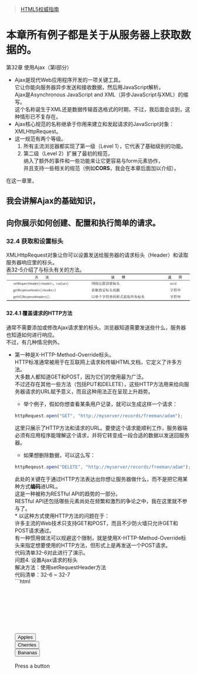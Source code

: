 >[HTML5权威指南](https://weread.qq.com/web/reader/98232c3071a122f5982dffc)

# 本章所有例子都是关于从服务器上获取数据的。
第32章 使用Ajax（第Ⅰ部分）																												
* Ajax是现代Web应用程序开发的一项关键工具。																												
它让你能向服务器异步发送和接收数据，然后用JavaScript解析。																												
Ajax是Asynchronous JavaScript and XML（异步JavaScript与XML）的缩写。																												
这个名称诞生于XML还是数据传输首选格式的时期，不过，我后面会谈到，这种情形已不复存在。																												
* Ajax核心规范的名称继承于你用来建立和发起请求的JavaScript对象：<span class="object">XMLHttpRequest</span>。																												
* 这一规范有两个等级。																												
	1. 所有主流浏览器都实现了第一级（Level 1），它代表了基础级别的功能。																											
	2. 第二级（Level 2）扩展了最初的规范，																											
	纳入了额外的事件和一些功能来让它更容易与form元素协作，																											
	并且支持一些相关的规范（例如**CORS**，我会在本章后面加以介绍）。


在这一章里，																												
## 我会讲解Ajax的基础知识，
## 向你展示如何创建、配置和执行简单的请求。
### 32.4 获取和设置标头
<span class="object">XMLHttpRequest</span>对象让你可以设置发送给服务器的请求标头（Header）和读取服务器响应里的标头。																										
表32-5介绍了与标头有关的方法。
    ![](.Ajax_images/b73b3049.png)
#### 32.4.1 覆盖请求的HTTP方法
通常不需要添加或修改Ajax请求里的标头。浏览器知道需要发送些什么，服务器也知道如何进行响应。																									
不过，有几种情况例外。																									
* 第一种是<span class="key">X-HTTP-Method-Override</span>标头。																								
HTTP标准通常被用于在互联网上请求和传输HTML文档，它定义了许多方法。																								
大多数人都知道GET和POST，因为它们的使用最为广泛。																								
不过还存在其他一些方法（包括PUT和DELETE），这些HTTP方法用来给向服务器请求的URL赋予意义，而且这种用法正在呈现上升趋势。																								
	* 举个例子，假如你想查看某条用户记录，就可以生成这样一个请求：																							
	```javascript
  httpRequest.open("GET", "http://myserver/records/freeman/adam");
	```     																							
	这里只展示了HTTP方法和请求的URL。要使这个请求能顺利工作，服务器端必须有应用程序能理解这个请求，并将它转变成一段合适的数据以发送回服务器。																							
	* 如果想删除数据，可以这么写：
	```javascript
	httpReqeust.open("DELETE", "http://myserver/records/freeman/adam");									
	```														
	此处的关键在于通过HTTP方法表达出你想让服务器做什么，而不是把它用某种方式**编码**进URL。																							
	这是一种被称为RESTful API的趋势的一部分。																							
	RESTful API还包括哪些元素尚处在频繁和激烈的争论之中，我在这里就不参与了。																							
		* 以这种方式使用HTTP方法的问题在于：																						
		许多主流的Web技术只支持GET和POST，而且不少防火墙只允许GET和POST请求通过。																						
		有一种惯用做法可以规避这个限制，就是使用<span class="key">X-HTTP-Method-Override</span>标头来指定想要使用的HTTP方法，但形式上是再发送一个POST请求。																						
		代码清单32-6对此进行了演示。																						
		问题4. 设置Ajax请求的标头																						
		解决方法：使用<span class="method">setRequestHeader</span>方法																						
		代码清单：32-6 ~ 32-7		
		```html																				
		<!DOCTYPE HTML>																						
		<html>																						
			<head>																					
				<title>Example</title>																				
			</head>																					
			<body>																					
				<div>																				
					<button>Apples</button>																			
					<button>Cherries</button>																			
					<button>Bananas</button>																			
				</div>																				
				<div id="target">Press a button</div>																				
				<script>																				
					var buttons = document.getElementsByTagName("button");																			
					for(var i = 0; i < buttons.length; i++) {																			
						buttons[i].onclick = handleButtonPress;																		
					}																			
					function handleButtonPress(e){																			
						var httpRequest = new XMLHttpRequest();																		
						httpRequest.onreadystatechange = handleResponse;																		
						httpRequest.open("GET", e.target.innerHTML + ".html");																		
						httpRequest.setRequestHeader("X-HTTP-Method-Override", "DELETE");																		
						httpRequest.send();																		
					}																			
																								
					function handleResponse(e){																			
						if(e.target.readyState == XMLHttpRequest.DONE && e.target.status == 200) {																		
							document.getElementById("target").innderHTML = e.target.respnseText;																	
						}																		
					}																			
				</script>																				
			</body>																					
		</html>			
		```																			
		在这个例子中，我用<span class="object">XMLHttpRequest</span>对象上的<span class="method">setRequestHeader</span>方法来表明我想让这个请求以HTTP DELETE方法的形式进行处理。																						
		请注意我在调用<span class="method">open</span>方法之后才设置了这个标头。																						
		如果你试图在<span class="method">open</span>方法之前使用<span class="method">setRequestHeader</span>方法，<span class="object">XMLHttpRequest</span>对象就会抛出一个错误。																						
		* 覆盖HTTP方法需要服务器端的Web应用程序框架能理解<span class="key">X-HTTP-Method-Override</span>这个惯例，并且你的服务器端应用程序要设置成能寻找和理解那些用得较少的HTTP方法。																						


#### 32.4.2 禁用内容缓存
第二个可以添加到Ajax请求上的有用标头是<span class="key">Cache-Control</span>，它在编写和调试脚本时尤其有用。																									
一些浏览器会缓存通过Ajax请求所获得的内容，在浏览会话期间不会再请求它。																									
对我在这一章所使用的例子而言，意味着apples.html、cherries.html和bananas.html上的改动不会立即反映到浏览器中。																									
代码清单32-7展示了可以如何设置标头来避免这一点。		
```javascript																							
...																									
function handleButtonPress(e){																									
	var httpRequest = new XMLHttpRequest();																								
	httpRequest.onreadystatechange = handleResponse;																								
	httpRequest.open("GET", e.target.innerHTML + ".html");																								
	httpRequest.setRequestHeader("Cache-Control", "no-cache");																								
	httpRequest.send();																								
}																									
...		
```																							
设置标头值的方式和之前的例子一样，但这次用到的标头是<span class="key">Cache-Control</span>，而你想要的值是<span class="key-value">no-cache</span>。																									
放置这条语句后，如果通过Ajax请求的内容发生了改变，就会在下一次请求文档时体现出来。																									
#### 32.4.3 读取响应标头																									
可以通过<span class="method">getResponseHeader</span>和<span class="method">getAllResponseHeaders</span>方法来读取服务器响应某个Ajax请求时发送的HTTP标头。																									
在大多数情况下，你不需要关心标头里有什么，因为它们是浏览器和服务器之间交互事务的组成部分。																									
代码清单32-8展示了如何使用这些属性。																									
问题5. 读取服务器响应的标头																									
解决方法：使用<span class="method">getResponseHeader</span>和<span class="method">getAllResponseHeaders</span>方法																									
代码清单：32-8			
```html																						
<!DOCTYPE HTML>																									
<html>																									
	<head>																								
		<title>Example</title>																							
		<style>																							
			#allheaders, #ctheader {																						
				border: medium solid black;																					
				padding: 2px;																					
				margin: 2px;																					
			}																						
		</style>																							
	</head>																								
	<body>																								
		<div>																							
			<button>Apples</button>																						
			<button>Cherries</button>																						
			<button>Bananas</button>																						
		</div>																							
		<div id="ctheader"></div>																							
		<div id="allheaders"></div>																							
		<div id="target">Press a button</div>																							
		<script>																							
			var buttons = document.getElementsByTagName("button");																						
			for(var i = 0; i < buttons.length; i++) {																						
				buttons[i].onclick = handleButtonPress;																					
			}																						
			var httpRequest = new XMLHttpRequest();																						
			function handleButtonPress(e){																						
				httpRequest.onreadystatechange = handleResponse;																					
				httpRequest.open("GET", e.target.innerHTML + ".html");																					
				httpRequest.send();																					
			}																						
																									
			function handleResponse(e){																						
				if(httpRequest.readyStatus == 2) {																					
					document.getElementById("allheaders").innerHTML = httpRequest.getAllResponseHeaders();																				
					document.getElementById("ctheader").innerHTML = httpRequest.getResponseHeader("Content-Type");																				
				} else if(httpRequest.readyState ==4 && e.target.status == 200) {																					
					document.getElementById("target").innderHTML = e.target.respnseText;																				
				}																					
			}																						
		</script>																							
	</body>																								
</html>		
```																							
响应标头在<span class="key">readyState</span>变成<span class="key-value">HEADERS_RECEIVED（数值为2）</span>时就可以使用了。																									
标头是服务器在响应时首先发送回来的信息，因此你可以在内容本身就绪前先读取它们。																									
在这个例子里，我通过<span class="method">getResponseHeader</span>和<span class="method">getAllResponseHeaders</span>方法获取了标头，然后将某一个标头（<span class="key">Content-Type</span>）和其他所有标头的值分别设为两个div元素的内容。																									
																										
### 32.6 中止请求
<span class="object">XMLHttpRequest</span>对象定义了一个让你可以中止请求的方法，如表32-6所示。
![](.Ajax_images/115ff815.png)																					
为了演示这个功能，我修改了fruitselector.js这段Node.js脚本来引入一个10秒延迟		
```javascript																								
var http = require('http');																										
http.createServer(function(req, res){																										
	console.log("[200] " + req.method + "to " + req.url);																									
	res.statusCode = 200;																									
	res.setHeader("Content-Type", "text/html");																									
	setTimeout(function(){																									
		var origin = req.headers["origin"];																								
		if(origin.indexOf("titan") > -1) {																								
			res.setHeader("Access-Control-Allow-Origin", orgin);																							
		}																								
		res.write('<html><head><title>Fruit Total</titl></head><body>');																								
		res.write('<p>');																								
		res.write('You selected ' + req.url.substing(1));																								
		res.write('</p></body></html>');																								
		res.end();																								
	}, 10000);																									
}).listen(8080);								
```																		
当服务器接收到一个请求后，它会先写入初始的响应标头，暂停10秒钟后再完成整个响应。																										
代码清单32-14展示了如何在浏览器上使用<span class="object">XMLHttpRequest</span>的中止功能。																										
问题7. 中止一个请求																										
代码清单：解决方法：使用<span class="method">abort</span>方法																										
32-13、32-14						
```html																				
<!DOCTYPE HTML>																										
<html>																										
	<head>																									
		<title>Example</title>																								
	</head>																									
	<body>																									
		<div>																								
			<button>Apples</button>																							
			<button>Cherries</button>																							
			<button>Bananas</button>																							
		</div>																								
		<div>																								
			<button id="abortbutton">Abort</button>																							
		</div>																								
		<div id="target">Press a button</div>																								
		<script>																								
			var buttons = document.getElementsByTagName("button");																							
			for(var i = 0; i < buttons.length; i++) {																							
				buttons[i].onclick = handleButtonPress;																						
			}																							
			var httpRequest;																							
			function handleButtonPress(e){																							
				if(e.target.id == "abortbutton"){																						
					httpRequest.abort();																					
				} else {																						
					httpRequest = new XMLHttpRequest();																					
					httpRequest.onreadystatechange = handleResponse;																					
					httpRequest.onabort = handleAbort;																					
					httpRequest.open("GET", "http://titan:8080/" + e.target.innerHTML);																					
					httpRequest.send();																					
					document.getElementById("target").innerHTML = httpRequest.responseText;																					
				}																						
			}																							
																										
			function handleResponse(e){																							
				if(e.target.readyState == XMLHttpRequest.DONE && e.target.status == 200) {																						
					document.getElementById("target").innderHTML = e.target.respnseText;																					
				}																						
			}																							
			funciton handleAbort(){																							
				document.getElementById("target").innerHTML = "Request Aborted";																						
			}																							
		</script>																								
	</body>																									
</html>
```																										
我给文档添加了一个Abort（中止）按钮，它通过调用<span class="object">XMLHttpRequest</span>对象上的<span class="method">abort</span>方法来中止进行中的请求。因为我在服务器端引入了一段延迟，所以有充足的时间来执行它。																										
<span class="object">XMLHttpRequest</span>通过<span class="event">abort</span>事件和<span class="event">readystatechange</span>事件给出中止信号。在这个例子中，我响应了<span class="event">abort</span>事件，并更新了id为target的div元素中的内容，以此标明请求已被中止。																										

## 我会向你展示如何将事件作为请求的进度信号，
* 32.1 Ajax起步																										
问题1：发起一个Ajax请求																										
解决方案：创建一个<span class="object">XMLHttpRequest</span>对象，然后调用<span class="method">open</span>和<span class="method">send</span>方法																										
代码清单：32-1 ~ 32-3																										
Ajax的关键在于<span class="object">XMLHttpRequest</span>对象，而理解这个对象的最佳方式是看个例子。
	```html																										
	<!DOCTYPE HTML>																									
	<html>																									
		<head>																								
			<title>Example</title>																							
		</head>																								
		<body>																								
			<div>																							
				<button>Apples</button>																						
				<button>Cherries</button>																						
				<button>Bananas</button>																						
			</div>																							
			<div>																							
				<div id="target">Press a button</div>																						
			</div>																							
			<script>																							
				var buttons = document.getElementsByTagName("button");																						
				for(var i = 0; i < buttons.length; i++) {																						
					buttons[i].onclick = handleButtonPress;																					
				}																						
				function handleButtonPress(e){																						
					var httpRequest = new XMLHttpRequest();																					
					httpRequest.onreadystatechange = handleResponse;																					
					httpRequest.open("GET", e.target.innerHTML + ".html");																					
					httpRequest.send();																					
				}																						
																										
				function handleResponse(e){																						
					if(e.target.readyState == XMLHttpRequest.DONE && e.target.status == 200) {																					
						document.getElementById("target").innderHTML = e.target.respnseText;																				
					}																					
				}																						
			</script>																							
		</body>																								
	</html>	
	```																								
	随着用户点击各个水果按钮，浏览器会异步执行并取回所请求的文档，而主文档不会被重新加载。这就是典型的Ajax行为。																									
	* 如果把注意力移到脚本上，你就能明白这一切是如何实现的。																									
		* 首先是handleButtonPress函数，脚本会调用它以响应button控件的click事件																								
			* 第一步是创建一个新的<span class="object">XMLHttpRequest</span>对象。																							
			与之前在DOM中见过的大多数对象不同，																							
				* 你并非通过浏览器定义的某个全局变量来访问这类对象，																						
				* 而是使用关键词new																						
			* 下一步是给<span class="event">readystatechange</span>事件设置一个事件处理器。																							
			这个事件会在请求过程中被多次触发，向你提供事情的进展情况。																							
			我会在本章后面讨论这个事件（以及其他由<span class="object">XMLHttpRequest</span>对象定义的事件）。																							
			我将on<span class="event">readystatechange</span>属性的值设为handleResponse，稍后会讨论这个函数：httpRequest.on<span class="event">readystatechange</span> = handleResponse;																							
			* 现在你可以告诉<span class="object">XMLHttpRequest</span>对象你想要做什么了。																							
			使用<span class="method">open</span>方法来指定HTTP方法（在这里是GET）和需要请求的URL																							
				* 我在这里展示的是<span class="method">open</span>方法最简单的形式。																						
				你还可以给浏览器提供向服务器发送请求时使用的认证信息，																						
				就像这样：
				```javascript
				httpRequest.open("GET", e.target.innerHTML + ".html", true,"adam", "secret")
				```																					
				最后两个参数是应当发送给服务器的用户名和密码。																						
				剩下的那个参数指定了该请求是否应当异步执行。它应该始终被设置为true。																						
				* 根据用户按下的button来生成请求的URL。																						
				如果按的是Apples按钮，就请求Apples.html这个URL。																						
					* 浏览器可以足够智能地处理相对URL，它会在需要时使用当前文档的地址。																					
					在这个例子中，我的主文档是从`http://titan/listings/example.html`这个URL上载入的，																					
					因此Apples.html会被当成`http://titan/listings/Apples.html`。																					
					这些URL在你的环境里会有所不同，但效果是一样的。																					
				* 为你的请求选择正确的HTTP方法是很重要的。																						
					* 正如我在第12章所说的，GET请求适用于安全的交互行为，就是那些你可以反复发起而不会带来副作用的请求。																					
					* POST请求适用于不安全的交互行为，意思是每一个请求都会导致服务器端发生某种变化，而重复的请求可能会带来问题。																					
					虽然还有一些别的HTTP方法，但GET和POST是使用最为广泛的，广泛到如果你想用其他方法，就必须使用32.4.1节描述的惯例来确保你的请求能通过防火墙。																					
			* 这个函数的最后一步是调用<span class="method">send</span>方法																							
			我在这个例子里没有向服务器发送任何数据，所以<span class="method">send</span>方法无参数可用。																							
			我会在这一章的后面向你展示如何发送数据，但在这个简单的示例中，你只是从服务器请求HTML文档。																							
	* 32.1.1 处理响应																									
	一旦脚本调用了<span class="method">send</span>方法，浏览器就会在后台发送请求到服务器。																									
	因为请求是在后台处理的，所以Ajax依靠事件来通知你这个请求的进展情况。																									
	在这个例子中，我用handleResponse函数处理这些事件：																									
		* 当<span class="event">readystatechange</span>事件被触发后，浏览器会把一个<span class="object">Event</span>对象传递给指定的处理函数。																								
		这个<span class="object">Event</span>对象我在第30章介绍过，target属性则会被设为与此事件关联的<span class="object">XMLHttpRequest</span>。																								
		* 多个不同的阶段会通过<span class="event">readystatechange</span>事件传递信号，																								
		你可以读取<span class="object">XMLHttpRequest</span>.<span class="key">readyState</span>属性的值来确定当前处理的是哪一个。																								
		表32-2展示了这个属性的各个值。
            ![](.Ajax_images/36028bd3.png)
            
            * DONE状态并不意味着请求成功，它只代表请求已完成。																							
			可以通过<span class="key">status</span>属性获得HTTP状态码，它会返回一个数值（比如，200这个值代表成功）。																							
			只有结合<span class="key">readyState</span>和<span class="key">status</span>属性的值才能够确定某个请求的结果。																							
			* 在handleResponse函数里可以看到我怎样检查这两个属性。																							
			只有当<span class="key">readyState</span>的值为DONE并且<span class="key">status</span>的值为200时我才会设置div元素的内容。																							
			用<span class="object">XMLHttpRequest</span>.<span class="key">responseText</span>属性获得服务器发送的数据																							
			* <span class="key">responseText</span>属性会返回一个字符串，代表从服务器上取回的数据。																							
			我用这个属性来设置div元素innerHTML属性的值，以显示被请求文档的内容。																							
			这些就构成了一个简单的Ajax示例：用户点击一个按钮，浏览器在后台向服务器请求一个文档，当它到达时你处理一个事件，并显示被请求文档的内容。																							
	* 这些就构成了一个简单的Ajax示例：用户点击一个按钮，浏览器在后台向服务器请求一个文档，当它到达时你处理一个事件，并显示被请求文档的内容。																									
	* 32.1.2 主流中的异类：应对Opera																									
																										
* 32.2 使用Ajax事件																										
	* 建立和探索一个简单的示例之后，你现在可以开始深入了解<span class="object">XMLHttpRequest</span>对象支持的功能，以及如何在你的请求中使用它们了。																									
		* 起点就是第二级规范里定义的那些额外事件。																								
		你已经见过其中一个了：<span class="event">readystatechange</span>。它是从第一级转过来的，其他还有一些，如表32-3所示。
		![](.Ajax_images/219ec7a3.png)
		    * 这些事件大多数会在请求的某一个特定时点上触发。																							
			<span class="event">readystatechange</span>（之前介绍过）和<span class="event">progress</span>这两个事件是例外，它们可以多次触发以提供进度更新。																							
			* 除了<span class="event">readystatechange</span>之外，表中展示的其他事件都定义于<span class="object">XMLHttpRequest</span>规范的第二级。																							
			在我编写本书时，浏览器对这些事件的支持程度不一。																							
			比如，Firefox浏览器有着最完整的支持，Opera完全不支持它们，而Chrome支持其中的一些，但是所使用的方式并不符合规范。																							
			* 考虑到第二级事件的实现还不到位，<span class="event">readystatechange</span>是目前唯一能可靠追踪请求进度的事件。																							
			* 调度这些事件时，浏览器会对<span class="event">readystatechange</span>事件使用常规的<span class="object">Event</span>对象（在第30章介绍过），对其他事件则使用<span class="object">ProgressEvent</span>对象。																							
			<span class="object">ProgressEvent</span>对象定义了<span class="object">Event</span>对象的所有成员，并增加了表32-4中介绍的这些成员。
			![](.Ajax_images/cb240c93.png)		
			问题2. 使用一次性事件追踪请求的进度																							
			解决方法：使用第二级的事件，比如on<span class="event">load</span>、on<span class="event">loadstart</span>和on<span class="event">loadend</span>  																						
			代码清单：32-4																							
			代码清单32-4展示了如何使用这些事件。我使用Firefox浏览器进行展示，因为它的实现方式最为完整和正确。		
			```html																					
			<!DOCTYPE HTML>																							
			<html>																							
				<head>																						
					<title>Example</title>																					
					<style>																					
						table {																				
							margin: 10px;																			
							border-collapse: collapse;																			
							float: left;																			
						}																				
						div {																				
							margin: 10px;																			
						}																				
						td, th {																				
							padding: 4px;																			
						}																				
					</style>																					
				</head>																						
				<body>																						
					<div>																					
						<button>Apples</button>																				
						<button>Cherries</button>																				
						<button>Bananas</button>																				
					</div>																					
					<table id="events" border="1"></table>																					
					<div>																					
						<div id="target">Press a button</div>																				
					</div>																					
					<script>																					
						var buttons = document.getElementsByTagName("button");																				
						for(var i = 0; i < buttons.length; i++) {																				
							buttons[i].onclick = handleButtonPress;																			
						}																				
						var httpRequest;																				
						function handleButtonPress(){																				
							clearEventDetails();																			
							httpRequest = new XMLHttpRequest();																			
							httpRequest.onreadystatechange = handleResponse;																			
							httpRequest.onerror = handleError;																			
							httpRequest.onload = handleLoad;																			
							httpRequest.onloadend = handleLoadEnd;																			
							httpRequest.onloadstart = handleLoadStart;																			
							httpRequest.onprogress = handleProgress;																			
							httpRequest.open("GET", e.target.innerHTML + ".html");																			
							httpRequest.send();																			
						}																				
						function handleResponse(e){																				
							displayEventDetails("readystate(" + httpRequest.readyState + ")");																			
							if(httpRequest.readyState == 4 && httpRequest.status == 200) {																			
								document.getElementById("target").innerHTML = httpRequest.responseText;																		
							}																			
						}																				
						function handleError(e) { displayEventDetails("error", e);}																				
						function handleLoad(e) { displayEventDetails("load", e); }																				
						function handleLoadEnd(e) { displayEventDetails("loadend", e); }																				
						function handleLoadStart(e) { displayEventDetails("loadstart", e); }																				
						function handleProgress(e) { displayEventDetails("progress", e); }																				
						function clearEventDetails() {																				
							document.getElementById("events").innerHTML += 																			
							"<tr><th>Event</th><th>lengthComputable</th>"																			
							=+ "<th>loaded</th><th>total</th></tr>"																			
						}																				
						function displayEventDetails(eventName, e) {																				
							if(e) {																			
								document.getElementById("events").innerHTML += 																		
								"<tr><td>" + eventName + "</td><td>" + e.lengthComputable + "</td><td>" + e.loaded + "</td></td>" + e.total + "</td></tr>";																		
							} else {																			
								document.getElementById("events").innerHTML += 																		
								"<tr><td>" + eventName + "</td><td>NA</td><td>NA</td><td>NA</td></tr>";																		
							}																			
						}																				
					</script>																					
				</body>																						
			</html>	
			```	
 ![](.Ajax_images/a87bdb4a.png)		

## 如何处理请求和应用程序错误
32.3 处理错误																										
* 有三种方式可以处理这些错误，如代码清单32-5所示。																									
问题3. 探测和处理错误 																									
解决方法：响应错误事件，或者使用try...catch语句																									
代码清单：32-5				
```html																					
<!DOCTYPE HTML>																									
<html>																									
	<head>																								
		<title>Example</title>																							
	</head>																								
	<body>																								
		<div>																							
			<button>Apples</button>																						
			<button>Cherries</button>																						
			<button>Bananas</button>																						
			<button>Cucumber</button>																						
			<button id="badhost">Bad Host</button>																						
			<button id="badurl">Bad URL</button>																						
		</div>																							
		<div id="target">Press a button</div>																							
		<div id="errormsg"></div>																							
		<div id="statusmsg"></div>																							
		<script>																							
			var buttons = document.getElementByTagName("button");																						
			for(var i = 0; i < buttons.length; i++) {																						
				buttons[i].onclick = handleButtonPress;																					
			}																						
			function handleButtonPress(e) {																						
				var httpRequest = new XMLHttpRequest();																					
				httpRequest.onreadystatechange = handleResponse;																					
				httpRequest.onerror = handleError;																					
				try {																					
					switch(e.target.id) {																				
						case "badhost":																			
							httpRequest.open("GET", "http://a.nodomain/doc.html");																		
							beak;																		
						case "badurl":																			
							httpRequest.open("GET", "http://");																		
							break;																		
						default:																			
							httpRequest.open("GET", e.target.innerHTML + ".html");																		
							break;																		
					}																				
					httpRequest.send();																				
				}																					
				catch(error){																					
					displayErrorMsg("try/catch", error.message);																				
				}																					
			}																						
			function handleResponse(){																						
				if(httpRequest.readyState == 4) {																					
					var target = document.getElementById("target");																				
					if(httpRequest.status == 200) {																				
						target.innerHTML = httpRequest.responseText;																			
					} else {																				
						document.getElementById("statusmsg").innerHTML = "Status:" + httpRequest.status + " " + httpRequest.statusText;																			
					}																				
				}																					
			}																						
			function handleError(e){																						
				displayErrorMsg("Error event", httpRequest.status + httpRequest.statusText);																					
			}																						
			function displayErrorMsg(src, msg){																						
				document.getElementById("errormsg").innerHTML = src + ": " + msg;																					
			}																						
			function clearMessages(){																						
				document.getElementById("errormsg").innerHTML = "";																					
				document.getElementById("statusmsg").innerHTML = "";																					
			}																						
		</script>																							
	</body>																								
</html>	
```																								
* 使用Ajax时必须留心两类错误。它们之间的区别源于视角不同。

### 第一类错误是从<span class="object">XMLHttpRequest</span>对象的角度看到的问题：
某些因素阻止了请求发送到服务器，例如DNS无法解析主机名，连接请求被拒绝，或者URL无效。  

#### 32.3.1 处理设置错误
你需要处理的第一类问题是向<span class="object">XMLHttpRequest</span>对象传递了错误的数据，																							
* 比如格式不正确的URL。它们极其容易发生在生成基于用户输入的URL时。																						
为了模拟这类问题，我给示例文档添加了一个标签为Bad URL（错误的URL）的button。																						
这是一种会阻止请求执行的错误，而<span class="object">XMLHttpRequest</span>对象会在发生这类事件时抛出一个错误。这就意味着你需要用一条try...catch语句来围住设置请求的代码																						
	* catch子句让你有机会从错误中恢复。																					
	可以选择提示用户输入一个值，也可以回退至默认的URL，或是简单地丢弃这个请求。																					
	在这个例子中，我仅仅调用了displayErrorMsg函数来显示错误消息。		

### 第二类问题是从应用程序的角度看到的问题，而非<span class="object">XMLHttpRequest</span>对象。
它们发生于请求成功发送至服务器，服务器接受请求、进行处理并生成响应，但该响应并不指向你期望的内容时。																								
举个例子，如果你请求的URL不存在，这类问题就会发生。	 

																						
第二类错误发生在请求已生成，但其他方面出错时。	

#### 32.3.2 处理请求错误	
* 为了模拟这类问题，我给示例添加了一个标签为Bad Host（错误的主机）的按钮																							
	* 这个URL存在两个问题。																						
		* 第一个问题是主机名不能被DNS解析，因此浏览器无法生成服务器连接。																					
		这个问题直到<span class="object">XMLHttpRequest</span>对象开始生成请求时才会变得明显，因此它会以两种方式发出错误信号。																					
			* 如果你注册了一个error事件的监听器，浏览器就会向你的监听函数发送一个<span class="object">Event</span>对象。																				
			当这类错误发生时，你能从<span class="object">XMLHttpRequest</span>对象获得何种程度的信息取决于浏览器，遗憾的是，大多数情况下你会得到值为0的<span class="key">status</span>和空白的<span class="key">statusText</span>值。																				
			* ???<span class="object">XMLHttpRequest</span>通过<span class="event">readystatechange</span>事件给出信号。																				
		* 第二个问题是URL和生成请求的脚本具有不同的来源，在默认情况下这是不允许的。																					
		你通常只能向载入脚本的同源URL发送Ajax请求。																					
		浏览器报告这个问题时可能会抛出Error或者触发error事件，不同浏览器的处理方式不尽相同。																					
		不同浏览器还会在不同的时点检查来源，这就意味着你不一定总是能看到浏览器对同一个问题突出显示。																					
		你可以使用跨站资源规范（**CORS**, Cross-Origin Resource Sharing）来绕过同源限制，参见32.5节。				


#### 32.3.3 处理应用程序错误
最后一类错误发生于请求成功完成（从<span class="object">XMLHttpRequest</span>对象的角度看），但没有返回你想要的数据时。																							
为了制造这类问题，我添加了一个说明标签为Cucumber（黄瓜）的button。																							
按下这个按钮会生成类似于Apples、Cherries和Bananas按钮那样的请求URL，但是服务器上不存在cucumber.html这个文档。																							
这一过程本身没有错误（因为请求已成功完成），你需要根据<span class="key">status</span>属性来确定发生了什么。																							
当你请求某个不存在的文档时，你会获得404这个状态码，它的意思是服务器无法找到请求的文档。																							
你可以看到我是如何处理200（意思是OK）以外的状态码的																							

## 如何跨源发起请求。
32.5 生成跨源Ajax请求																											
* 默认情况下，浏览器限制脚本只能在它们所属文档的来源内生成Ajax请求。																										
你应该还记得，来源由URL中的协议、主机名和端口号组成。																										
这就意味着当我从`http://titan`载入一个文档后，文档内含的脚本通常无法生成对`http://titan:8080`的请求，因为第二个URL的端口号是不同的，所以处于文档来源之外。																										
从一个来源到另一个来源的Ajax请求被称为跨源请求（cross-origin request）。																										
* 这一策略的目的是降低跨站脚本攻击（cross-site scripting，简称CSS）的风险，即诱导浏览器（或用户）执行恶意脚本。																										
CSS攻击不属于本书的讨论范围，但维基百科上有一篇文章很好地介绍了这个主题：`http://en.wikipedia.org/wiki/Cross-site_scripting`。																										
* 这个策略的问题在于它一刀切地禁止了跨源请求。																										
这就导致人们使用一些非常丑陋的手段来诱使浏览器生成违反这一策略的请求。																										
* 幸好，跨源资源共享（Cross-Origin Resource Sharing, **CORS**）规范提供了一种合法的方式来生成跨源请求。																										
跨源请求规范（**CORS**），它是一组请求标头，让脚本能对另一个来源生成Ajax请求。																										
这是一种有用的技巧，只是你需要有给服务器响应添加标头的能力。																										
这个高级主题要求读者拥有一些HTTP标头的基本知识。																										
因为本书是关于HTML5的，所以我不会深入谈及HTTP的细节。																										
如果你不熟悉HTTP，建议你跳过这一节。																										
	作为准备，让我们来看一下想要解决的问题。																									
	问题6. 发起跨源Ajax请求										

### 解决方法：设置服务器响应里的<span class="key">Access-Control-Allow-Origin</span>标头
代码清单：32-9 ~ 32-12																									
代码清单32-9展示了一个HTML文档，它包含的脚本会尝试生成跨源请求。																		
```html							
<!DOCTYPE HTML>																									
<html>																									
	<head>																								
		<title>Example</title>																							
	</head>																								
	<body>																								
		<div>																							
			<button>Apples</button>																						
			<button>Cherries</button>																						
			<button>Bananas</button>																						
		</div>																							
		<div id="target">Press a button</div>																							
		<script>																							
			var buttons = document.getElementsByTagName("button");																						
			for(var i = 0; i < buttons.length; i++) {																						
				buttons[i].onclick = handleButtonPress;																					
			}																						
			var httpRequest;																						
			function handleButtonPress(e){																						
				httpRequest = new XMLHttpRequest();																					
				httpRequest.onreadystatechange = handleResponse;																					
				httpRequest.open("GET", "http://titan:8080/" + e.target.innerHTML);																					
				httpRequest.send();																					
			}																						
																									
			function handleResponse(e){																						
				if(httpRequest.readyState == 4 && e.target.status == 200) {																					
					document.getElementById("target").innderHTML = e.target.respnseText;																				
				}																					
			}																						
		</script>																							
	</body>																								
</html>	
```																								
* 这个例子中的脚本扩展了用户所按按钮的内容，把它附加到`http://titan:8080`上，然后尝试生成一个Ajax请求（如http://titan:8080/Apples）。																								
我会从`http://titan/listings/example.html`载入此文档，这就意味着脚本正在试图生成一个跨源请求。																								
* 脚本尝试连接的服务器运行的是Node.js。																								
代码清单32-10展示了代码，我把它保存在一个名为fruitselector.js的文件里。（获取Node.js的细节请参见第2章。）
```javascript																								
var http = require("http");																								
http.createServer(function(req, res){																								
	console.log("[200]" + req.method + "to" + req.url);																							
	res.writeHead(200, "OK", { "Content-Type": "text/html" });																							
	res.write('<html><head><title>Fruit Total</title></head><body>');																							
	res.write('<p>');																							
	res.write('You selected ' + req.url.substring(1));																							
	res.write('</p></body></html>');																							
	res.end();																							
}).listen(8080);		
```																						
这是一个非常简单的服务器：它根据客户端请求的URL生成一小段HTML文档。																								
举例来说，如果客户端请求了`http://titan:8080/Apples`，那么服务器就会生成并返回下列HTML文档：					
```html																			
<html>																								
	<head>																							
		<title>Fruit Total</title>																						
	</head>																							
	<body>																							
		<p>You selected Apples</p>																						
	</body>																							
</html>		
```																						
* 按照现在这个样子，example.html里的脚本无法从服务器获取它想要的数据。																								
解决方法是为服务器返回浏览器的响应信息添加一个标头，如代码清单32-11所示。
```javascript																								
var http = require('http');																								
http.createServer(function(req, res){																								
	console.log("[200]" + req.method + "to" + req.url);																							
	res.writeHead(200, "OK", { 																							
		Content-Type: "text/html",																						
		Access-Control-Allow-Origin: "http://titan"																						
	});																							
	res.write('<html><head><title>Fruit Total</title></head><body>');																							
	res.write('<p>');																							
	res.write('You selected ' + req.url.substring(1));																							
	res.write('</p></body></html>');																							
	res.end();																							
}).listen(8080);			
```																					
<span class="key">Access-Control-Allow-Origin</span>标头指定了某个来源应当被允许对此文档生成跨源请求。																								
如果标头里指定的来源与当前文档的来源匹配，浏览器就会加载和处理该响应所包含的数据。																								
* 给服务器响应添加这个标头之后，example.html文档中的脚本就能够请求和接收来自服务器的数据了																								
* 支持**CORS**要求浏览器必须在联系服务器和获取响应标头之后应用跨源安全策略，这就意味着即使响应因为缺少必要的标头或指定了不同的域而被丢弃，请求也已被发送过了。																								
这种方式和没有实现**CORS**的浏览器非常不同，后者只会简单地阻挡请求，不会去联系服务器。

### 32.5.1 使用Origin请求标头
作为**CORS**的一部分，浏览器会给请求添加一个Origin标头以注明当前文档的来源。																									
可以通过它来更灵活地设置<span class="key">Access-Control-Allow-Origin</span>标头的值，如代码清单32-12所示。
```javascript																									
var http = require('http');																									
http.createServer(function(req, res){																									
	console.log("[200]" + req.method + "to " + req.url);																								
	res.statusCode = 200;																								
	res.setHeader("Content-Type", "text/html");																								
	var origin = req.headers["origin"];																								
	if(origin.indexOf("titan") > -1){																								
		res.setHeader("Access-Control-Allow-Origin", origin);																							
	}																								
	res.write('<html><head><title>Fruit Total</title></head><body>');																								
	res.write('<p>');																								
	res.write('You selected ' + req.url.substring(1));																								
	res.write('</p></body></html>');																								
	res.end();																								
}).listen(8080);
```
我修改了服务器端的脚本，让它只有在请求包含Origin标头并且值里有titan时才设置<span class="key">Access-Control-Allow-Origin</span>响应标头。																									
这是一种非常粗略的请求来源检查方式，但你可以根据具体项目的上下文环境来调整这种方式，使它更加精确。																									
* 还可以把<span class="key">Access-Control-Allow-Origin</span>标头设置成一个星号（<span class="key-value">*</span>），																									
意思是允许任意来源的跨源请求。																									
使用这个设置之前应该仔细考虑这么做的安全隐患。																									
* 32.5.2 高级**CORS**功能																									
**CORS**规范定义了许多额外的标头，可用于精细化控制跨域请求，包括限制请求能够使用的HTTP方法。																									
这些高级功能需要进行一次预先请求（preflight request），即浏览器先向服务器发送一个请求来确定有哪些限制，然后再发送请求来获取数据本身。																									
本书编写过程中，这些高级功能尚未被可靠地实现。


# 下一章则都是关于发送数据的，特别是表单数据，
因为它是Ajax最常见的用途之一。																												
第32章 使用Ajax（第Ⅰ部分）																												
在这一章里，我将继续介绍Ajax的工作方式																												
## 如何向客户端发送数据
发送表单和文件是Ajax的两个常见用途，它们能让Web应用程序创建出更丰富的用户体验。																												
### 表单数据收集方式
#### 1. 最典型的情况是从客户端发送表单数据，即用户在form元素所含的各个input元素里输入的值。																												
* 33.1 准备向服务器发送数据																											
Ajax最常见的一大用途是向服务器发送数据。																											
代码清单33-1展示了一张简单的表单，它将会成为本章这一部分的基础。我把这段HTML保存在一个名为example.html的文件里。	
```html																										
<!DOCTYPE html>																											
<html>																											
	<head>																										
		<title>Example</titl>																									
		<style>																									
			.table { display: table; }																								
			.row { display: table-row; }																								
			.cell { display: table-cell; padding: 5px; }																								
			.label { text-align: right; }																								
		</style>																									
	</head>																										
	<body>																										
		<form id="fruitform" method="post" action="http://titan:8080/form">																									
			<div class="table">																								
				<div class="row">																							
					<div class="cell label">Bananas: </div>																						
					<div class="cell"><input name="bananas" value="2"/></div>																						
				</div>																							
				<div class="row">																							
					<div class="cell label">Apples:</div>																						
					<div class="cell"><input name="apples" value="5"/></div>																						
				</div>																							
				<div class="row">																							
					<div class="cell label">Cherries:</div>																						
					<div class="cell"><input name="cherries" value="20"/></div>																						
				</div>																							
				<div class="row">																							
					<div class="cell label">Total:</div>																						
					<div id="results" class="cell">0 items</div>																						
				</div>																							
				<button id="submit" type="submit">Submit Form</button>																							
		</form>																									
	</body>																										
</html>	
```																										
这个例子中的表单包含三个input元素和一个提交button。																											
这些input元素让用户可以指定三种不同种类的水果各自要订购多少，button则会将表单提交给服务器。																											
要了解这些元素的更多信息，请参见第12章、第13章和第14章。																											
																											
* 33.1.1 定义服务器																											
我们需要为这些示例创建处理请求的服务器。我再一次使用了Node.js。代码清单33-2展示了fruitcalc.js里的脚本。	
```javascript																										
var http = require('http');																											
var querystring = require('querystring');																											
var multipart = require('multipart');																											
function writeResponse(res, data){																											
	var total = 0;																										
	for(fruit in data){																										
		total += Number(data[fruit]);																									
	}																										
	res.writeHead('200', 'OK', {																										
		"Content-Type": "text/html",																									
		"Access-Control-Allow-Origin": "http://titan"																									
	});																										
	res.write('<html><head><title>Fruit Total</title></head><body>');																										
	res.write('<p>' + total + ' items orderd</p></body></html>');																										
	res.end();																										
	}																										
}																											
http.createServer(function(req, res){																											
	console.log("[200] " + req.method + " to " + req.url);																										
	if(req.method == "OPTIONS"){																										
		res.writeHead("200", "OK", {																									
			"Access-Control-Allow-Headers": "Content-Type",																								
			"Access-Control-Allow-Methods": "*",																								
			"Access-Control-Allow-Origin": "*"																								
		})																									
		res.end();																									
	} else if(req.url == '/form' && req.method == 'POST') {																										
		var dataObj = new Object();																									
		var contentType = req.headers["content-type"];																									
		var fullBody = "";																									
		if(contentType){																									
			if(contentType.indexOf("application/x-www-form-urlencoded") > -1){																								
				req.on("data", function(chunk){																							
					fullBody += chunk.toString();																						
				});																							
				req.on("end", function(){																							
					var dBody = querystring.parse(fullBody);																						
					dataObj.bananas = dBody["bananas"];																						
					dataObj.apples = dBody["apples"];																						
					dataObj.cherries = dBody["cherries"];																						
					writeResponse(res, dataObj);																						
																											
				});																							
			} else if(contentType.indexOf("application/json" > -1){																								
				req.on("data", function(chunk){																							
					fullBody += chunk.toString();																						
				});																							
				req.on("end", function(){																							
					dataObj = JSON.parse(fullBody);																						
					writeResponse(res, dataObj);																						
				});																							
			} else if(contentType.indexOf("multipart/form-data") > -1) {																								
				var partName;																							
				var partType;																							
				var parser = new multipart.parser();																							
				parser.boundary = "--" + req.headers["content-type"].substring(30);																							
				parser.onpartbegin = funciton(part){																							
					partName = part.name;																						
					partType = part.contentType;																						
					part.ondata = function(data){																						
						if(partName != "file" {																					
							dataObj[partName] = data;																				
						}																					
					};																						
					req.on("data", function(chunk){																						
						parser.write(chunk);																					
					});																						
					req.on("end", function(){																						
						writeResponse(res, dataObj);																					
					}																						
				}																							
			}																								
		}																									
	}																										
}).listen(8080);	
```																										
	* 我将脚本中需要加以注意的那一部分进行了加粗：writeResponse函数。																										
	这个函数会在提取请求的表单值之后调用，它负责生成对浏览器的响应。																										
	当前，这个函数会创建简单的HTML文档（如代码清单33-3所展示的），但我们会在本章后面处理不同格式时修改并增强这个函数。																										
	代码清单33-3 writeResponse函数生成的简单HTML文档	
	```html																									
	<html>																										
		<head>																									
			<title>Fruit Total</titl>																								
		</head>																									
		<body>																									
			<p>27 items ordered</p>																								
		</body>																									
	</html>
	```																										
		* 这个响应很简单，但它是一个不错的开始。它实现的效果是让服务器计算出了用户通过form中各个input元素所订购的水果总数。服务器端脚本的其余部分负责解码客户端用Ajax发送的各种可能的数据格式。																									
		* 可以像这样启动服务器程序：																									
		`bin\node.ext fruitcalc.js	`																								
		* 这段脚本的目标使用范围仅限于这一章。																									
		它不是一种通用的服务器，我也不建议你将它的任何部分用于生产服务。																									
		本章后续的示例绑定了许多假定和便捷做法，其脚本也不适合用于任何正式的用途。																									
																											
* 33.1.2 理解问题所在																											
图33-1清楚地描述了我想要用Ajax解决的问题。当你提交表单后，浏览器会在新的页面显示结果。这意味着两点：																											
	* 用户必须等待服务器处理数据并生成响应；																										
	* 所有文档上下文信息都丢失了，因为结果是作为新文档进行显示的。																										
这就是应用Ajax的理想情形了。																											
可以异步生成请求，这样用户就能在表单被处理时继续与文档进行交互。																											
																											
* 33.2 发送表单数据																											
向服务器发送数据的最基本方式是自己收集并格式化它。																											
问题1. 向服务器发送表单数据																											
解决方法：用DOM获得各个值，然后以URL**编码**格式连接它们																											
代码清单：33-4																											
代码清单33-4展示了添加到example.html的一段脚本，它用的就是这种方式。	
```html																										
<!DOCTYPE html>																											
<html>																											
	<head>																										
		<title>Example</title>																									
		<style>																									
			.table { display: table; }																								
			.row { display: table-row; }																								
			.cell { display: table-cell; padding: 5px; }																								
			.label { text-align: right; }																								
		</style>																									
	</head>																										
	<body>																										
		<form id="fruitform" method="post" action="http://titan:8080/form:>																									
			<div class="table">																								
				<div class="row">																							
					<div class="cell label">Bananas: </div>																						
					<div class="cell"><input name="bananas" value="2"/></div>																						
				</div>																							
				<div class="row">																							
					<div class="cell label">Apples:</div>																						
					<div class="cell"><input name="apples" value="5"/></div>																						
				</div>																							
				<div class="row">																							
					<div class="cell label">Cherries:</div>																						
					<div class="cell"><input name="cherries" value="20"/></div>																						
				</div>																							
				<div class="row">																							
					<div class="cell label">Total:</div>																						
					<div id="results" class="cell">0 items</div>																						
				</div>																							
			</div>																								
			<button id="submit" type="submit">Submit Form</button>																								
		</form>																									
		<script>																									
			document.getElementById("submit").onclick = handleButtonPress;																								
			var httpRequest;																								
																											
			function handleButtonPress(e){																								
				e.preventDefault();																							
				var form = document.getElementById("fruitform");																							
				var formData = "";																							
				var inputElements = document.getElementsByTagName("input");																							
				for(var i = 0; i < inputElements.length; i++){																							
					formData += inputElements[i].name + "=" + inputElements[i].value + "&";																						
				}																							
				httpRequest = new XMLHttpRequest();																							
				httpRequest.onreadystatechange = handleResponse;																							
				httpRequest.open("POST", form.action);																							
				httpRequest.setRequestHeader("Content-Type", "application/x-www-url-encoded");																							
				httpRequest.send(formData);																							
			}																								
			function handleResponse(){																								
				if(httpRequest.readyState == 4 && httpRequest.status == 200){																							
					document.getElementById("result").innerHTML = httpRequest.responseText;																						
				}																							
			}																								
		</script>																									
	</body>																										
</html>	
```																										
所有的动作都发生在handleButtonPress函数里，脚本会调用这个函数来响应button元素的点击事件。																										
  * 我所做的第一件事是调用<span class="object">Event</span>对象（由浏览器指派给此函数）上的<span class="method">preventDefault</span>方法。																									
  第30章介绍过这个方法，解释了有些事件带有关联的默认行为。																									
  对表单里的button元素而言，其默认行为是用常规的非Ajax方式提交表单。																									
  我不想让它发生，所以调用了<span class="method">preventDefault</span>方法。																									
      * 我喜欢在事件处理函数的开头调用<span class="method">preventDefault</span>方法，因为这能让调试变得更容易。																								
      如果我在函数的最后调用这个方法，脚本里任何未捕捉到的错误都会导致执行终止并启动默认行为。																								
      这一切发生得如此之快，你可能完全无法在浏览器的脚本控制台中看到错误细节。																								
  * 下一步是收集并格式化各个input元素的值																									
  我用DOM获取了input元素的集合，然后创建了一个字符串，内含各个元素的name和value属性。																									
  name和value之间用等号（=）分隔，各个input元素之间则用&符号分隔。结果看上去就像这样：																									
  bananas=2&apples=5&cherries=20&																									
      * 如果回顾第12章，你会看到这是**编码**表单数据的默认方式，即<span class="key-value">application/x-www-form-urlencoded</span>**编码**。																								
      虽然它是form元素使用的默认**编码**，但却不是Ajax的默认**编码**，因此我需要添加一个标头来告诉服务器准备接收哪一种数据格式																								
  * 脚本的其余部分是常规的Ajax请求，它们和前一章里的很相似，但有几处不同。																									
      * 首先，我在调用<span class="object">XMLHttpRequest</span>对象上的<span class="method">open</span>方法时用了HTTP的POST方法。																								
      这是一条原则：数据必须通过POST方法发送给服务器，而不是GET方法。																								
      通过读取<span class="object">HTMLFormElement</span>的<span class="key">action</span>属性获得了请求需要发送的URL																								
      form的行为会产生一个跨域请求，我用前一章介绍的**CORS**技巧在服务器端对它进行了处理。																								
      * 第二点值得注意的是我把想要发送给服务器的字符串作为参数传递给<span class="method">send</span>方法																								
  * 当得到服务器返回的响应信息时，我用DOM给id为results的div元素设置了内容。																									
  服务器响应表单提交后返回的HTML文档会显示在同一页上，而且该请求是异步执行的。																									
  这样做的效果比刚开始要好多了。																									
                    																					
#### 2. 33.3 使用<span class="object">FormData</span>对象发送表单数据																												
另一种更简洁的表单数据收集方式是使用一个<span class="object">FormData</span>对象，它是在<span class="object">XMLHttpRequest</span>的第二级规范中定义的。																												
在编写本书过程中，Chrome、Safari和Firefox浏览器已经支持<span class="object">FormData</span>对象了，但Opera和Internet Explorer还不支持。																												
* 33.3.1 创建<span class="object">FormData</span>对象																											
问题2. 在不使用DOM的情况下**编码**和发送表单数据																											
解决方法：使用<span class="object">FormData</span>对象																											
代码清单：33-5																											
创建<span class="object">FormData</span>对象时可以传递一个<span class="object">HTMLFormElement</span>对象（在第31章介绍过），这样表单里所有元素的值都会被自动收集起来。																											
代码清单33-5提供了一个示例。此代码清单只展示了脚本部分，因为HTML部分没有变化。	
```html																										
...																											
<script>																											
document.getElementById("submit").onclick = handleButtonPress;																											
var httpRequest;																											
function handleButtonPress(e){																											
	e.preventDefault();																										
	var form = document.getElementById("fruitForm");																										
	var formData = new FormData(form);																										
	httpRequest = new XMLHttpRequest();																										
	httpRequest.onreadystatechange = handleResponse;																										
	httpRequest.open("POST", form.action);																										
	httpRequest.send(formData);																										
}																											
function handleResponse(){																											
	if(httpRequest.readyState == 4 && httpRequest.status == 200){																										
		document.getElementById("result").innerHTML = httpRequest.responseText;																									
	}																										
}																											
</script>																											
...				
```																							
关键的变化是使用了<span class="object">FormData</span>对象																											
其他需要注意的地方是我不再设置<span class="key">Content-Type</span>标头的值了。如果使用<span class="object">FormData</span>对象，数据总是会被**编码**为<span class="key-value">multipart/form-data</span>（第12章介绍过）。																											
																											
* 33.3.2 修改<span class="object">FormData</span>对象																											
<span class="object">FormData</span>对象定义了一个方法，它允许你给要发送到服务器的数据添加名称/值对。																											
表33-2介绍了这个方法。
  ![](.Ajax_images/b2a1c23b.png)
  问题3. 发送额外的表单值或选择性发送表单数据																											
解决方法：使用<span class="object">FormData</span>对象的<span class="method">append</span>方法																											
代码清单：33-6																											
可以用<span class="method">append</span>方法增补从表单中收集的数据，也可以在不使用<span class="object">HTMLFormElement</span>的情况下创建<span class="object">FormData</span>对象。																											
这就意味着可以使用<span class="method">append</span>方法来选择向客户端发送哪些数据值。																											
代码清单33-6对此进行了演示。我又一次只展示了脚本元素，因为其他的HTML元素没有变化。	
```html																										
...																											
<script>																											
	document.getElementById("fruitform").onclick = handleButtonPress;																										
	var httpRequest;																										
	function handleButtonPress(e){																										
		e.preventDefault();																									
		var form = document.getElementById("fruitform");																									
		var formData = new FormData();																									
		var inputElements = document.getElementsByTagName("input");																									
		for(var i = 0; i < inputElemnts.length; i++){																									
			if(inputElements[i].name != "cherries"){																								
				formData.append(inputElements[i].name, inputElements[i].value);																							
			}																								
		}																									
		httpRequest.onreadystatechange = handleResponse;																									
		httpRequest.open("POST", form.action);																									
		httpRequest.send(formData);																									
	}																										
	function handleResponse(){																										
		if(httpRequest.readyState == 4 && httpRequest.status == 200){																									
			document.getElementById("result").innerHTML = httpRequest.responseText;																								
		}																									
	}																										
</script>																											
...				
```																							
在这段脚本里，我创建<span class="object">FormData</span>对象时并没有提供<span class="object">HTMLFormElement</span>对象。																											
随后我用DOM找到文档里所有的input元素，并为那些name属性的值不是cherries的元素添加名称/值对。																											
从图33-3可以看到它的效果，其中服务器返回的总数值不包括用户提供的cherries数值。
  ![](.Ajax_images/2db34390.png)
																				
#### 3. 33.4 发送JSON数据																												
Ajax不止用来发送表单数据，几乎可以发送任何东西，包括JavaScript对象表示法（JavaScript Object Notation, JSON）数据，而它已经成为一种流行的数据格式了。																												
* Ajax扎根于XML，但这一格式很繁琐。当你运行的Web应用程序必须传输大量XML文档时，繁琐就意味着带宽和系统容量方面的实际成本。																												
* JSON经常被称为XML的“脱脂”替代品。																												
JSON易于阅读和编写，比XML更紧凑，而且已经获得了令人难以置信的广泛支持。																												
JSON发源于JavaScript，但它的发展已经超越了JavaScript，被无数的程序包和系统理解并使用。																												
以下是一个简单的JavaScript对象用JSON表达的样子：	
```javascript																											
{ "bananas": "2", "apples": "5", "cherries": "20" }																												
```
这个对象有三个属性：bananas、apples和cherries。这些属性的值分别是2、5和20。																												
    * JSON的功能不如XML丰富，但对许多应用程序来说，那些功能是用不到的。																											
    JSON简单、轻量和富有表现力。																											
    代码清单33-7演示了发送JSON数据到服务器有多简单。																											
    问题4. 发送JSON数据																											
    解决方法：使用JSON.stringify方法，并设置请求的内容类型为<span class="key-value">application/json</span>																											
    代码清单：33-7	
    ```html																										
    ...																											
    <script>																											
        document.getElementById("submit").onclick = handleButtonPress;																										
        var httpRequest;																										
        function handleButtonPress(e){																										
            e.preventDefault();																									
            var form = document.getElementById("fruitform");																									
            var formData = new Object();																									
            var inputElements = document.getElementsByTagName("input");																									
            for(var i = 0; i < inputElements.length; i++){																									
                formData[inputElements[i].name] = inputElements[i].value;																								
            }																									
            httpRequest = new XMLHttpRequest();																									
            httpRequest.onreadystatechange = handleResponse;																									
            httpRequest.open("POST", form.action);																									
            httpRequest.setRequestHeader("Content-Type", "application/json");																									
            httpRequest.send(JSON.stringify(formData));																									
                                                                                                                
        }																										
        function handleResponse(){																										
            if(httpRequest.readyState == 4 && httpRequest.status == 200){																									
                document.getElementById("result").innerHTML = httpRequest.responseText;																								
            }																									
        }																										
    </script>																											
    ...		
    ```																									
    在这段脚本里，我创建了一个新的Object，并定义了一些属性来对应表单内各个input元素的name属性值。																											
    我可以使用任何数据，但input元素很方便，而且能和之前的例子保持一致。																											
    为了告诉服务器我正在发送JSON数据，把请求的<span class="key">Content-Type</span>标头设为<span class="key-value">application/json</span>																											
        * 用JSON对象与JSON格式进行相互的转换。																										
        （大多数浏览器能直接支持这个对象，但你也可以用下面网址里的脚本来给旧版浏览器添加同样的功能：`https://github.com/douglascrockford/JSON-js/blob/master/json2.js`。）																										
        JSON对象提供了两个方法：
        ![](.Ajax_images/65ad52ae.png)
        我使用了stringify方法，然后把结果传递给<span class="object">XMLHttpRequest</span>对象的<span class="method">send</span>方法。																										
        这个例子中只有数据的**编码**方式发生了变化。提交文档表单的效果还是一样的。																										
                        																							
### 33.5 发送文件
可以使用<span class="object">FormData</span>对象和type属性为file的input元素向服务器发送文件。																												
当表单提交时，<span class="object">FormData</span>对象会自动确保用户选择的文件内容与其他的表单值一同上传。																												
问题5. 向服务器发送文件																												
解决方法：给表单添加一个type为file的input元素，并使用<span class="object">FormData</span>对象																												
代码清单：33-8																												
代码清单33-8展示了如何以这种方式使用<span class="object">FormData</span>对象。																												
* 在尚未支持<span class="object">FormData</span>对象的浏览器里用Ajax上传文件是有难度的。																												
当前有许多修补和变通方法可供使用：其中一些利用了Flash，另一些则有着复杂的程序，需要提交表单到隐藏的iframe元素里。																												
它们都带有严重的缺陷，应该谨慎使用。		
	```html																										
	<!DOCTYPE html>																											
	<html>																											
		<head>																										
			<title>Example</titl>																									
			<style>																									
				.table { display: table; }																								
				.row { display: table-row; }																								
				.cell { display: table-cell; padding: 5px; }																								
				.label { text-align: right; }																								
			</style>																									
		</head>																										
		<body>																										
			<form id="fruitform" method="post" action="http://titan:8080/form">																									
				<div class="table">																								
					<div class="row">																							
						<div class="cell label">Bananas: </div>																						
						<div class="cell"><input name="bananas" value="2"/></div>																						
					</div>																							
					<div class="row">																							
						<div class="cell label">Apples:</div>																						
						<div class="cell"><input name="apples" value="5"/></div>																						
					</div>																							
					<div class="row">																							
						<div class="cell label">Cherries:</div>																						
						<div class="cell"><input name="cherries" value="20"/></div>																						
					</div>																							
					<div class="row">																							
						<div class="cell label">File:</div>																						
						<div class="cell"><input type="file" name="file" /></div>																						
					</div>																							
					<div class="row">																							
						<div class="cell label">Total:</div>																						
						<div id="results" class="cell">0 items</div>																						
					</div>																							
					<button id="submit" type="submit">Submit Form</button>																							
			</form>																									
			<script>																									
				document.getElementById("submit").onclick = handleButtonPress;																								
				var httpRequest;																								
				function handleButtonPress(e){																								
					e.preventDefault();																							
					var form = document.getElementById("fruitform");																							
					var formData = new FormData(form);																							
					httpRequest = new XMLHttpRequest();																							
					httpRequest.onreadystatechange = handleResponse;																							
					httpRequest.open("POST", form.action);																							
					httpRequest.send(formData);																							
				}																								
				function handleResponse(){																								
					if(httpRequest.readyState == 4 && httpRequest.status == 200){																							
						document.getElementById("result").innerHTML = httpRequest.responseText;							s															
					}																							
				}																								
			</script>																									
		</body>																										
	</html>		
	```																									
	在这个例子里，最明显的变化发生在form元素身上。																											
	添加了input元素后，<span class="object">FormData</span>对象就会上传用户所选的任意文件。从图33-4可以看到添加后的效果。																											
	* 第37章会向你展示如何使用拖放API，让用户能够从操作系统拖入要上传的文件，而不是使用文件选择器。																											


## 如何监视向服务器发送数据的进度
33.6 追踪上传进度																												
可以在数据发送到服务器时追踪它的进度。																												
问题6. 跟踪向服务器上传数据的进度																												
解决方法：使用<span class="object">XMLHttpRequestUpload</span>对象																												
代码清单：33-9																												
具体的做法是使用<span class="object">XMLHttpRequest</span>对象的<span class="key">upload</span>属性，如表33-4所示。	
![](.Ajax_images/949d0139.png)																									
* <span class="key">upload</span>属性返回的<span class="object">XMLHttpRequestUpload</span>对象只定义了注册事件处理器所需的属性，这些事件在前一章介绍过：																												
	* on<span class="event">progress</span>																											
	* on<span class="event">load</span>等																											
	代码清单33-9展示了如何用这些事件来向用户显示上传进度。
	```html																											
	<!DOCTYPE html>																											
	<html>																											
		<head>																										
			<title>Example</titl>																									
			<style>																									
				.table { display: table; }																								
				.row { display: table-row; }																								
				.cell { display: table-cell; padding: 5px; }																								
				.label { text-align: right; }																								
			</style>																									
		</head>																										
		<body>																										
			<form id="fruitform" method="post" action="http://titan:8080/form">																									
				<div class="table">																								
					<div class="row">																							
						<div class="cell label">Bananas: </div>																						
						<div class="cell"><input name="bananas" value="2"/></div>																						
					</div>																							
					<div class="row">																							
						<div class="cell label">Apples:</div>																						
						<div class="cell"><input name="apples" value="5"/></div>																						
					</div>																							
					<div class="row">																							
						<div class="cell label">Cherries:</div>																						
						<div class="cell"><input name="cherries" value="20"/></div>																						
					</div>																							
					<div class="row">																							
						<div class="cell label">File:</div>																						
						<div class="cell"><input type="file" name="file" /></div>																						
					</div>																							
					<div class="row">																							
						<div class="cell label">Progress:</div>																						
						<div class="cell"><progress id="prog" value="0"/></div>																						
					</div>																							
					<div class="row">																							
						<div class="cell label">Total:</div>																						
						<div id="results" class="cell">0 items</div>																						
					</div>																							
					<button id="submit" type="submit">Submit Form</button>																							
			</form>																									
			<script>																									
				document.getElementById("submit").onclick = handleButtonPress;																								
				var httpRequest;																								
				function handleButtonPress(e){																								
					e.preventDefault();																							
					var form = document.getElementById("fruitform");																							
					var progress = document.getElementById("prog");																							
					var formData = new FormData(form);																							
					httpRequest = new XMLHttpRequest();																							
					var upload = httpRequest.upload;																							
					upload.onprogress = function(e){																							
						progress.max = e.total;																						
						progress.value = e.loaded;																						
					}																							
					upload.onload = function(e){																							
						progress.value = 1;																						
						progress.max = 1;																						
					}																							
					httpRequest.onreadystatechange = handleResponse;																							
					httpRequest.open("POST", form.action);																							
					httpRequest.send(formData);																							
				}																								
				function handleResponse(){																								
					if(httpRequest.readyState == 4 && httpRequest.status == 200){																							
						document.getElementById("result").innerHTML = httpRequest.responseText;																						
					}																							
				}																								
			</script>																									
		</body>																										
	</html>		
	```																									
	在这个例子中，我添加了一个progress元素（在第15章介绍过），然后用它向用户提供数据上传进度信息。																											
	通过读取<span class="object">XMLHttpRequest</span>.<span class="key">upload</span>属性获得了一个<span class="object">XMLHttpRequestUpload</span>对象，并注册了一些函数以响应<span class="event">progress</span>和<span class="event">load</span>事件。																											
	浏览器不会给出小数据量传输的进度信息，因此测试这个例子的最佳方式是选择一个大文件。																											
	图33-5展示了把一个电影文件发送到服务器的过程。																											
																												
## 如何处理服务器响应Ajax请求时传回的不同响应格式。
33.7 请求并处理不同内容类型																												
* 到目前为止，所有Ajax示例返回的都是一个完整的HTML文档，里面包含了head、title和body元素。这些元素都是多余的信息，考虑到实际从服务器上传输过来的数据其实很少，有用信息和无用信息的比率并不理想。																												
* 幸好，你不必返回完整的HTML文档。事实上，根本无需返回HTML。																												
接下来的几节会向你展示如何处理不同类型的数据，以及如何在这么做的同时降低Ajax请求带来的多余的数据量。																												
### 33.7.1 接收HTML片段
最简单的改变是让服务器返回一个HTML片段，而不是整个文档。																												
问题7. 从服务器接收HTML片段																												
解决方法：读取<span class="key">responseText</span>属性																												
代码清单：33-10、33-11																												
要做到这一点，首先需要修改Node.js服务器脚本里的writeResponse函数，如代码清单33-10所示。	
```javascript																											
...																												
function writeResponse(res, data){																												
	var total = 0;																											
	for(fruit in data){																											
		total += Number(data[fruit]);																										
	}																											
	res.writeHead(200, "OK", {																											
		"Content-Type": "text/html",																										
		"Access-Control-Allow-Origin": "http://titan"																										
	});																											
	res.write("You ordered <b>" + total + "</b> items");																											
	res.end();																											
}																												
...				
```																								
相对于形式完整的文档，现在的服务器只会发送一小段HTML。代码清单33-11展示了客户端的HTML文档。		
```html																										
	<!DOCTYPE html>																											
	<html>																											
		<head>																										
			<title>Example</titl>																									
			<style>																									
				.table { display: table; }																								
				.row { display: table-row; }																								
				.cell { display: table-cell; padding: 5px; }																								
				.label { text-align: right; }																								
			</style>																									
		</head>																										
		<body>																										
			<form id="fruitform" method="post" action="http://titan:8080/form">																									
				<div class="table">																								
					<div class="row">																							
						<div class="cell label">Bananas: </div>																						
						<div class="cell"><input name="bananas" value="2"/></div>																						
					</div>																							
					<div class="row">																							
						<div class="cell label">Apples:</div>																						
						<div class="cell"><input name="apples" value="5"/></div>																						
					</div>																							
					<div class="row">																							
						<div class="cell label">Cherries:</div>																						
						<div class="cell"><input name="cherries" value="20"/></div>																						
					</div>																							
					<div class="row">																							
						<div class="cell label">Total:</div>																						
						<div id="results" class="cell">0 items</div>																						
					</div>																							
					<button id="submit" type="submit">Submit Form</button>																							
			</form>																									
			<script>																									
				document.getElementById("submit").onclick = handleButtonPress;																								
				var httpRequest;																								
				function handleButtonPress(e){																								
					var form = document.getElementById("fruitform");																							
					var formData = new Object();																							
					var inputElements = document.getElementsByTagName("input");																							
					for(var i = 0; i < inputElements.length; i+=){																							
						formData[inputElement[i].name] = inputElement[i].value;																						
					}																							
					httpRequest = new XMLHttpRequest();																							
					httpRequest.onreadystatechange = handleResponse;																							
					httpRequest.open("POST", form.action);																							
					httpRequest.setRequestHeader("Content-Type", "application/json");																							
					httpRequest.send(JSON.stringify(formData));																							
				}																								
				function handleResponse(){																								
					if(httpRequest.readyState == 4 && httpRequest.status == 200){																							
						document.getElementById("result").innerHTML = httpRequest.responseText;																						
					}																							
				}																								
			</script>																									
		</body>																										
	</html>	
	```																										
	* 我移除了一些最近添加的文件上传和进度监控代码。将数据以JSON格式发送给服务器，然后接收一个HTML片段作为回应（但我用来向服务器发送数据的格式和从服务器上收到的数据格式之间并无关联）。																											
	* 我有服务器的控制权，于是我确保<span class="key">Content-Type</span>标头被设置成text/html，以此告诉浏览器它处理的是HTML（尽管它获得的数据不以DOCTYPE或html元素开头）。																											
	问题8. 覆盖服务器发送的MIME类型																											
	解决方法：使用<span class="method">overrideMimeType</span>方法																											
	代码清单：33-12																											
	如果想覆盖<span class="key">Content-Type</span>标头并自己指定数据类型，可以使用<span class="method">overrideMimeType</span>方法，如代码清单33-12所示。
	```html																											
		<script>																										
			document.getElementById("submit").onclick = handleButtonPress;																									
			var httpRequest;																									
			function handleButtonPress(e){																									
				e.preventDefault();																								
				var form = document.getElementById("fruitform");																								
				var fromData = new Object();																								
				var inputElements = document.getElementsByTagName("input");																								
				for(var i = 0; i < inputElements.length; i++){																								
					formData[inputElements[i].name] = inputElements[i].value;																							
				}																								
				httpRequest = new XMLHttpRequest();																								
				httpRequest.onreadystatechange = handleResponse;																								
				httpRequest.open("POST", form.action);																								
				httpRequest.setRequestHeader("Content-Type", "application/json");																								
				httpRequest.send(JSON.stringify(formData));																								
			}																									
			function handleResponse(){																									
				if(httpRequest.readyState == 4 && httpRequest.status == 200){																								
					httpRequest.overrideMimeType("text/html");
					document.getElementById("result").innerHTML = httpRequest.responseText;																							
				}																								
			}																									
		</script>		
		```																								
		如果服务器归类数据的方式不是你想要的，指定数据类型就很有用了。																										
		在你想传输来自文件的内容片段，但服务器预先定义了应当如何设置<span class="key">Content-Type</span>标头的时候，最容易出现这种情况。																										
																												
### 33.7.2 接收XML数据
XML在Web应用程序里的流行程度已今非昔比，大多数情况下都被JSON所取代。																												
话虽如此，处理XML数据的能力仍然可以派上用场，特别是在处理旧数据源的时候。																												
代码清单33-13展示了向浏览器发送XML所需的服务器端脚本改动。																												
问题9. 从服务器接收XML																												
解决方法：使用<span class="key">responseXML</span>属性																												
代码清单：33-13、33-14		
```javascript																										
function writeResponse(res, data){																												
	var total = 0;																											
	for(fruit in data){																											
		total += Number(data[fruit]);																										
	}																											
	res.writeHead(200, "OK", {																											
		"Content-Type": "application/xml",																										
		"Access-Control-Allow-Origin": "http://titan"																										
	});																											
	res.write("<? xml version='1.0' ?>");																											
	res.write("<fruitorder total='" + total + "'>");																											
	for(fruit in data){																											
		res.write("<item name='" + fruit + "'quantity='" + data[fruit] + "'/>")																										
		total += Number(data[fruit]);																										
	}																											
	res.write("</fruitorder>");																											
	res.edn();																											
}		
```																										

修订后的函数生成了一个简短的XML文档，就像这个：
		
```																									
<? xml version='1.0'? >																											
<fruitorder total='27'>																											
    <item name='bananas' quantity='2' />																										
    <item name='apples' quantity='5' />																										
    <item name='cherries' quantity='20' />																										
</fruitorder>	
```	
																									
* 这是我需要在客户端显示的信息的一个超集，但它的格式无法再用DOMinnerHTML属性简单显示了。																											
幸好，<span class="object">XMLHttpRequest</span>对象让你能够轻松处理XML，这并不奇怪，因为XML正是Ajax里的x。																											
代码清单33-14展示了如何在浏览器上使用XML。	
```html																										
<script>																											
    document.getElementById("submit".onclick = handleButtonPress;																										
    var httpRequest;																										
    function handleButtonPress(e){																										
        e.preventDefault();																									
        var form = document.getElementById("fruitform");																									
        var formData = new Object();																									
        var inputElements = document.getElementByTagName("input");																									
        for(var i = 0; i < inputElements.length; i++){																									
            formData[inputElements[i].name] = inputElements[i].value;																								
        }																									
        httpRequest = new XMLHttpRequest();																									
        httpRequest.onreadystatechange = handleResponse;																									
        httpRequest.open("POST", form.action);																									
        httpRequest.setRequestHeader("Content-Type", "application/json");																									
        httpRequest.send(JSON.stringify(formData));																									
    }																										
    function handleResponse(){																										
        if(httpRequest.readyState == 4 && httpRequest.status == 200){																									
            httpRequest.overrideMimeType("application/xml");																								
            var xmlDoc = httpRequest.responseXML;																								
            var val = xmlDoc.getElementsByTagName("fruitorder")[0].getAttribute("total");																								
            document.getElementById("results").innerHTML = "You ordered " + val + " items"; 																								
        }																									
    }																										
</script>	
```																										
    * 所有为处理XML数据所做的改动都位于脚本的handleResponse函数内。																										
    当请求成功完成后，我所做的第一件事就是覆盖响应的MIME类型																										
    * 所有为处理XML数据所做的改动都位于脚本的handleResponse函数内。																										
    但是，在使用XML片段时，很重要的一点是要明确告知浏览器你正在处理XML，否则<span class="object">XMLHttpRequest</span>对象不会正确支持<span class="key">responseXML</span>属性。																										
    * <span class="key">responseXML</span>属性是<span class="key">responseText</span>的替代属性。																										
    它解析接收到的XML，然后将其作为一个Document对象返回。																										
    之后你就可以采用这种技巧在XML里导航了，方法是使用针对HTML的DOM功能（在第26章介绍过）																										
    * 这条语句获取了第一个fruitorder元素里的total属性值，随后我用它和innerHTML属性一起向用户显示出结果																										
* 比较DOM里的HTML和XML																											
    * 是时候承认一些事了。在本书的第四部分，我有意弥合了HTML、XML和DOM之间的联系。这一部分介绍的所有导航和处理HTML文档元素的功能都可以用于处理XML。																										
    * 事实上，代表HTML元素的那些对象都源于一些从XML支持中产生的核心对象。																										
    在大多数情况下，对本书的大多数读者来说，HTML支持才是重点。																										
    如果你正在使用XML，或许应该花些时间研读核心XML支持，它的定义可以在这里找到：`www.w3.org/standards/techs/dom`。																										
    * 话虽如此，如果你所做的事大量涉及XML，可能应该考虑换一种**编码**策略。XML很繁琐，而且浏览器执行复杂处理的能力并不总让人满意。像JSON这样定制并简化过的格式也许能更好地为你服务。																										
																												
### 33.7.3 接收JSON数据
一般来说，JSON数据比XML更容易处理，因为你最终会得到一个JavaScript对象，可以用核心语言功能来查询和操作它。																												
问题10. 从服务器接收JSON数据																												
代码清单：解决方法：使用JSON.parse方法																												
33-15、33-16																												
代码清单33-15展示了生成JSON响应所需的服务器端脚本修改。																												
```javascript
function writeResponse(res, data){																												
	var total = 0;																											
	for(fruit in data){																											
		total += Number(data[fruit]);																										
	}																											
	data.total = total;																											
	var jsonData = JSON.stringify(data);																											
	res.writeHead(200, "OK", {																											
		"Content-Type": "application/json",																										
		"Access-Control-Allow-Origin": "http://titan"																										
	});																											
	res.write(jsonData);																											
	res.end();																											
}			
```																									
就生成JSON响应而言，我要做的仅仅是定义一个对象（它作为data参数传递到函数中）的total属性，然后通过JSON.stringify用字符串表示这个对象。																												
服务器会发送响应给浏览器，就像这样：	
```javascript																											
{ "bananas": "2", "apples": "5", "cherries": "20", "total": 27 }		
```																										
代码清单33-16展示了让浏览器处理这个响应所需的脚本修改。			
```javascript																									
document.getElementById("submit").onclick = handleButtonPress;																												
var httpRequest;																												
function handleButtonPress(e){																												
	e.preventDefault();																											
	var form = document.getElementById("fruitform");																											
	var formData = new Object();																											
	var inputElements = document.getElementsByTagName("input");																											
	for(var i = 0; i < inputElements.length; i++){																											
		formData[inputElements[i].name] = inputElements[i].value; 																										
	}																											
	httpRequest = new XMLHttpRequest();																											
	httpRequest.onreadystatechange = handleResponse;																											
	httpRequest.open("POST", form.action);																											
	httpRequest.setRequestHeader("Content-Type", "application/json");																											
	httpRequest.send(JSON.stringify(formData));																											
}																												
function handleResponse(){																												
	if(httpRequest.readyState == 4 && httpRequest.status == 200){																											
		var data = JSON.parse(httpRequest.responseText);																										
		document.getElementById("results").innerHTML = "You ordered " + data.total + " items";																										
																												
	}																											
}	
```	

JSON极其易于使用，就像这两份代码清单所演示的那样。这种易用性，加上表示方法的紧凑性，正是JSON变得如此流行的原因。																												
